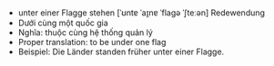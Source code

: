 - unter einer Flagge stehen	[ˈʊntɐ ˈaɪ̯nɐ ˈflaɡə ˈʃteːən]	Redewendung
- Dưới cùng một quốc gia
- Nghĩa: thuộc cùng hệ thống quản lý
- Proper translation: to be under one flag
- Beispiel: Die Länder standen früher unter einer Flagge.